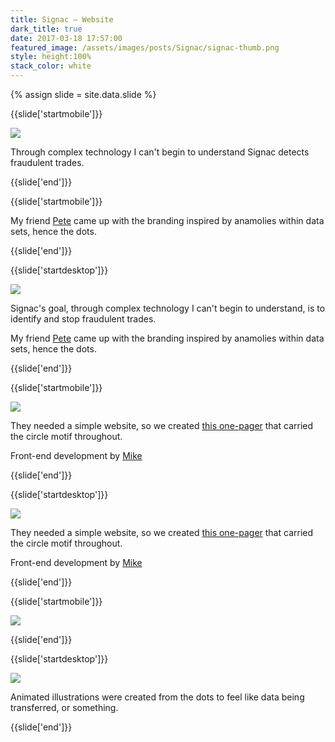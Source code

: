```yaml
---
title: Signac — Website
dark_title: true
date: 2017-03-18 17:57:00
featured_image: /assets/images/posts/Signac/signac-thumb.png
style: height:100%
stack_color: white
---
```

{% assign slide = site.data.slide %}

{{slide['startmobile']}}

<div><img class='full-height' src='{{ site.url }}/assets/images/posts/Signac/signac-1-mobile.png' srcset='{{ site.url }}/assets/images/posts/Signac/signac-1-mobile.png 375w, {{ site.url }}/assets/images/posts/Signac/signac-1-mobile@2x.png 750w, {{ site.url }}/assets/images/posts/Signac/signac-1-mobile@3x.png 1125w'></div>

<p class='bg-dark'>Through complex technology I can't begin to understand Signac detects fraudulent trades.</p>

{{slide['end']}}

{{slide['startmobile']}}

My friend <a href='https://golibersuch.com/'>Pete</a> came up with the branding inspired by anamolies within data sets, hence the dots.

{{slide['end']}}

{{slide['startdesktop']}}

<div><img class='full-width' src='{{ site.url }}/assets/images/posts/Signac/signac-1@2x.png' srcset='{{ site.url }}/assets/images/posts/Signac/signac-1.png 1024w, {{ site.url }}/assets/images/posts/Signac/signac-1@2x.png 2048w, {{ site.url }}/assets/images/posts/Signac/signac-1@3x.png 3072w'></div>

Signac's goal, through complex technology I can't begin to understand, is to identify and stop fraudulent trades.

My friend <a href='https://golibersuch.com/'>Pete</a> came up with the branding inspired by anamolies within data sets, hence the dots.

{{slide['end']}}

{{slide['startmobile']}}

<div><img class='full-height' src='{{ site.url }}/assets/images/posts/Signac/signac-2-mobile.png' srcset='{{ site.url }}/assets/images/posts/Signac/signac-2-mobile.png 375w, {{ site.url }}/assets/images/posts/Signac/signac-2-mobile@2x.png 750w, {{ site.url }}/assets/images/posts/Signac/signac-2-mobile@3x.png 1125w'></div>

<p class='bg-dark'>They needed a simple website, so we created <a href='https://signac.net/'>this one-pager</a> that carried the circle motif throughout.</p>

Front-end development by <a href='https://mcchill.in/'>Mike</a>

{{slide['end']}}

{{slide['startdesktop']}}

<div><img src='{{ site.url }}/assets/images/posts/Signac/signac-2@2x.png' srcset='{{ site.url }}/assets/images/posts/Signac/signac-2.png 794w, {{ site.url }}/assets/images/posts/Signac/signac-2@2x.png 1588w, {{ site.url }}/assets/images/posts/Signac/signac-2@3x.png 2382w'></div>

They needed a simple website, so we created <a href='https://signac.net/'>this one-pager</a> that carried the circle motif throughout.

Front-end development by <a href='https://mcchill.in/'>Mike</a>

{{slide['end']}}

{{slide['startmobile']}}

<div><img class='full-height' src='{{ site.url }}/assets/images/posts/Signac/signac-3-mobile.gif' srcset='{{ site.url }}/assets/images/posts/Signac/signac-3-mobile.gif 375w, {{ site.url }}/assets/images/posts/Signac/signac-3-mobile@2x.gif 750w, {{ site.url }}/assets/images/posts/Signac/signac-3-mobile@3x.gif 1125w'></div>



{{slide['end']}}

{{slide['startdesktop']}}

<div><img src='{{ site.url }}/assets/images/posts/Signac/signac-3@2x.gif' srcset='{{ site.url }}/assets/images/posts/Signac/signac-3.gif 394w, {{ site.url }}/assets/images/posts/Signac/signac-3@2x.gif 788w, {{ site.url }}/assets/images/posts/Signac/signac-3@3x.gif 1182w'></div>

Animated illustrations were created from the dots to feel like data being transferred, or something.

{{slide['end']}}